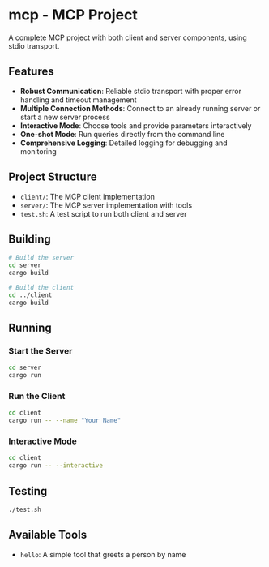 # mcp - MCP Project

A complete MCP project with both client and server components, using stdio transport.

## Features

- **Robust Communication**: Reliable stdio transport with proper error handling and timeout management
- **Multiple Connection Methods**: Connect to an already running server or start a new server process
- **Interactive Mode**: Choose tools and provide parameters interactively
- **One-shot Mode**: Run queries directly from the command line
- **Comprehensive Logging**: Detailed logging for debugging and monitoring

## Project Structure

- `client/`: The MCP client implementation
- `server/`: The MCP server implementation with tools
- `test.sh`: A test script to run both client and server

## Building

```bash
# Build the server
cd server
cargo build

# Build the client
cd ../client
cargo build
```

## Running

### Start the Server

```bash
cd server
cargo run
```

### Run the Client

```bash
cd client
cargo run -- --name "Your Name"
```

### Interactive Mode

```bash
cd client
cargo run -- --interactive
```

## Testing

```bash
./test.sh
```

## Available Tools

- `hello`: A simple tool that greets a person by name
